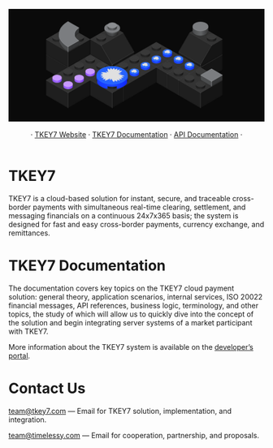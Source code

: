 [![TKEY7 Instant Payment System](https://github.com/tkey7/.github/blob/main/images/tkey7-dev-docs.png)](https://tkey7.com/)

<p align="center">
  ·
  <a href="https://tkey7.com">TKEY7 Website</a>
  ·
  <a href="https://developer.tkey7.com">TKEY7 Documentation</a>
  ·
  <a href="https://developer.tkey7.com/api-introduction">API Documentation</a>
  ·
  <br>
  <br>
</p>

# TKEY7

TKEY7 is a cloud-based solution for instant, secure, and traceable cross-border payments with simultaneous real-time clearing, settlement, and messaging financials on a continuous 24x7x365 basis; the system is designed for fast and easy cross-border payments, currency exchange, and remittances.

# TKEY7 Documentation

The documentation covers key topics on the TKEY7 cloud payment solution: general theory, application scenarios, internal services, ISO 20022 financial messages, API references, business logic, terminology, and other topics, the study of which will allow us to quickly dive into the concept of the solution and begin integrating server systems of a market participant with TKEY7.

More information about the TKEY7 system is available on the [developer’s portal](https://developer.tkey7.com).

# Contact Us

team@tkey7.com — Email for TKEY7 solution, implementation, and integration.

team@timelessy.com — Email for cooperation, partnership, and proposals.


